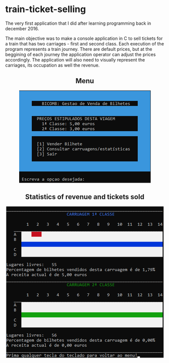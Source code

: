 # train-ticket-selling
The very first application that I did after learning programming back in december 2016.

The main objective was to make a console application in C to sell tickets for a train that has two carriages - first and second class.
Each execution of the program represents a train journey. There are default prices, but at the beggining of each journey the application operator can adjust the prices accordingly.
The application will also need to visually represent the carriages, its occupation as well the revenue.


<h2 align="center"> Menu </h3>
<p align="center">

  <img alt="menu image of the application" src="https://github.com/fbkz/train-ticket-selling/blob/master/menu.png">
</p>


<h2 align="center"> Statistics of revenue and tickets sold </h3>
<p align="center">

  <img alt="statistics image of the application" src="https://github.com/fbkz/train-ticket-selling/blob/master/statistics.png">
</p>


